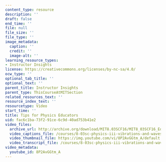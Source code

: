 ```yaml
---
content_type: resource
description: ''
draft: false
end_time: ''
file: null
file_size: ''
file_type: ''
image_metadata:
  caption: ''
  credit: ''
  image-alt: ''
learning_resource_types:
- Instructor Insights
license: https://creativecommons.org/licenses/by-nc-sa/4.0/
ocw_type: ''
optional_tab_title: ''
optional_text: ''
parent_title: Instructor Insights
parent_type: ThisCourseAtMITSection
related_resources_text: ''
resource_index_text: ''
resourcetype: Video
start_time: ''
title: Tips for Physics Educators
uid: fac6c1ba-73f2-91ce-6c9d-40ad753b41e2
video_files:
  archive_url: http://archive.org/download/MIT8.03SCF16/MIT8_03SCF16_Educator11_Tips_for_Physics_Educators_300k.mp4
  video_captions_file: /courses/8-03sc-physics-iii-vibrations-and-waves-fall-2016/b3d7de3914f75b0ca9d97b37609cce1a_8P2AvGGtm_A.vtt
  video_thumbnail_file: https://img.youtube.com/vi/8P2AvGGtm_A/default.jpg
  video_transcript_file: /courses/8-03sc-physics-iii-vibrations-and-waves-fall-2016/d1fba8b750f7e65507d9b7db4538011c_8P2AvGGtm_A.pdf
video_metadata:
  youtube_id: 8P2AvGGtm_A
---
```

